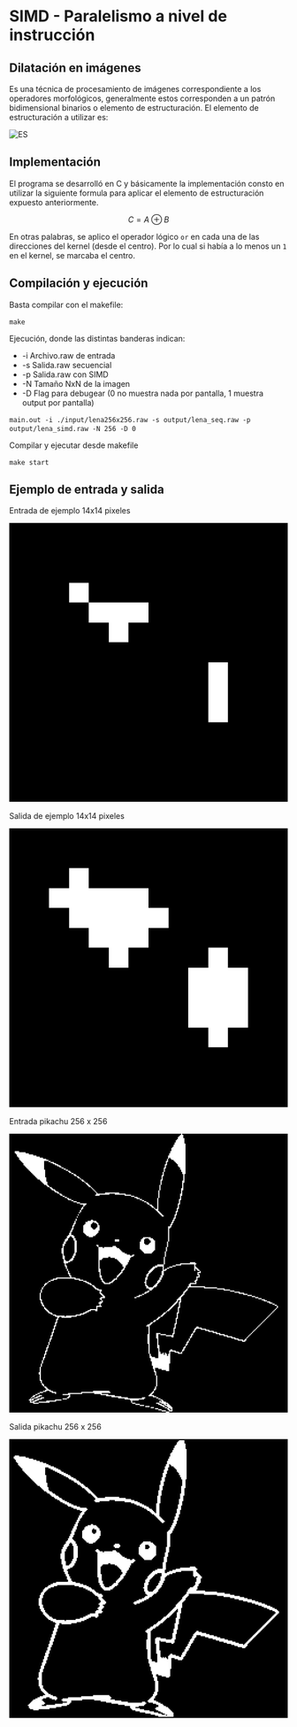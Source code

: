 # SIMD - Paralelismo a nivel de instrucción

## Dilatación en imágenes
Es una técnica de procesamiento de imágenes correspondiente a los operadores morfológicos, generalmente estos corresponden a un patrón bidimensional binarios o elemento de estructuración. El elemento de estructuración a utilizar es:

![ES](https://claudiovz.github.io/scipy-lecture-notes-ES/_images/diamond_kernel.png)

## Implementación
El programa se desarrolló en C y básicamente la implementación consto en utilizar la siguiente formula para aplicar el elemento de estructuración expuesto anteriormente.

$$ C = A\oplus B$$

En otras palabras, se aplico el operador lógico `or` en cada una de las direcciones del kernel (desde el centro). Por lo cual si había a lo menos un `1` en el kernel, se marcaba el centro.

## Compilación y ejecución
Basta compilar con el makefile:

```
make
```

Ejecución, donde las distintas banderas indican:

- -i Archivo.raw de entrada
- -s Salida.raw secuencial
- -p Salida.raw con SIMD
- -N Tamaño NxN de la imagen
- -D Flag para debugear (0 no muestra nada por pantalla, 1 muestra output por pantalla)

```
main.out -i ./input/lena256x256.raw -s output/lena_seq.raw -p output/lena_simd.raw -N 256 -D 0
```

Compilar y ejecutar desde makefile

```
make start
```

## Ejemplo de entrada y salida

Entrada de ejemplo 14x14 pixeles

![entrada14](https://raw.githubusercontent.com/JavierArredondo/HPC/master/Scripts/images_bin/example14x14.png?token=AEVXHRHT7WHWVVXZTI5PPS25SBQME)

Salida de ejemplo 14x14 pixeles

![salida14](https://raw.githubusercontent.com/JavierArredondo/HPC/master/Scripts/images_dilated/example14x14_seq_dilated.png?token=AEVXHRHCP3HDGAVKOMZ7PAK5SBQHU)

Entrada pikachu 256 x 256

![pikachu256e](https://raw.githubusercontent.com/JavierArredondo/HPC/master/Scripts/images_bin/pikachu_bin.png?token=AEVXHREFREUMKIZS7EF46CS5SBQQO)

Salida pikachu 256 x 256

![pikachu256s](https://raw.githubusercontent.com/JavierArredondo/HPC/master/Scripts/images_dilated/pikachu_seq_dilated.png?token=AEVXHREGL33HWKLWT4V4IOK5SBQQY)
